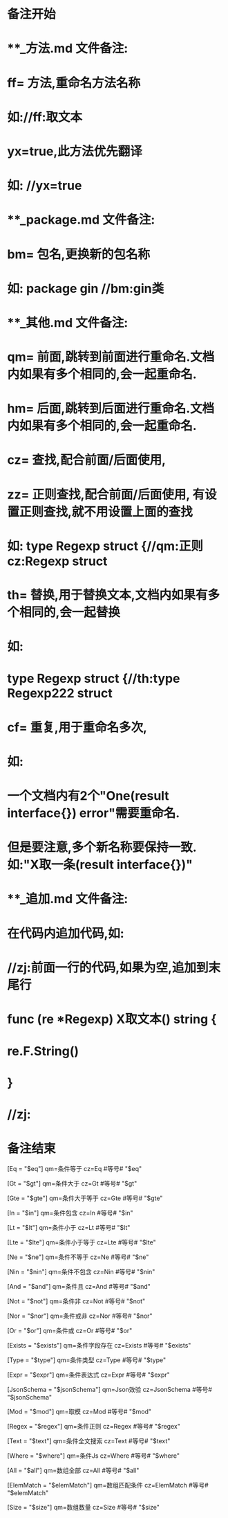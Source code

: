 # 备注开始
# **_方法.md 文件备注:
# ff= 方法,重命名方法名称
# 如://ff:取文本
#
# yx=true,此方法优先翻译
# 如: //yx=true

# **_package.md 文件备注:
# bm= 包名,更换新的包名称 
# 如: package gin //bm:gin类

# **_其他.md 文件备注:
# qm= 前面,跳转到前面进行重命名.文档内如果有多个相同的,会一起重命名.
# hm= 后面,跳转到后面进行重命名.文档内如果有多个相同的,会一起重命名.
# cz= 查找,配合前面/后面使用,
# zz= 正则查找,配合前面/后面使用, 有设置正则查找,就不用设置上面的查找
# 如: type Regexp struct {//qm:正则 cz:Regexp struct
#
# th= 替换,用于替换文本,文档内如果有多个相同的,会一起替换
# 如:
# type Regexp struct {//th:type Regexp222 struct
#
# cf= 重复,用于重命名多次,
# 如: 
# 一个文档内有2个"One(result interface{}) error"需要重命名.
# 但是要注意,多个新名称要保持一致. 如:"X取一条(result interface{})"

# **_追加.md 文件备注:
# 在代码内追加代码,如:
# //zj:前面一行的代码,如果为空,追加到末尾行
# func (re *Regexp) X取文本() string { 
# re.F.String()
# }
# //zj:
# 备注结束

[Eq = "$eq"]
qm=条件等于
cz=Eq #等号# "$eq"

[Gt = "$gt"]
qm=条件大于
cz=Gt #等号# "$gt"

[Gte = "$gte"]
qm=条件大于等于
cz=Gte #等号# "$gte"

[In = "$in"]
qm=条件包含
cz=In #等号# "$in"

[Lt = "$lt"]
qm=条件小于
cz=Lt #等号# "$lt"

[Lte = "$lte"]
qm=条件小于等于
cz=Lte #等号# "$lte"

[Ne = "$ne"]
qm=条件不等于
cz=Ne #等号# "$ne"

[Nin = "$nin"]
qm=条件不包含
cz=Nin #等号# "$nin"

[And = "$and"]
qm=条件且
cz=And #等号# "$and"

[Not = "$not"]
qm=条件非
cz=Not #等号# "$not"

[Nor = "$nor"]
qm=条件或非
cz=Nor #等号# "$nor"

[Or = "$or"]
qm=条件或
cz=Or #等号# "$or"

[Exists = "$exists"]
qm=条件字段存在
cz=Exists #等号# "$exists"

[Type = "$type"]
qm=条件类型
cz=Type #等号# "$type"

[Expr = "$expr"]
qm=条件表达式
cz=Expr #等号# "$expr"

[JsonSchema = "$jsonSchema"]
qm=Json效验
cz=JsonSchema #等号# "$jsonSchema"

[Mod = "$mod"]
qm=取模
cz=Mod #等号# "$mod"

[Regex = "$regex"]
qm=条件正则
cz=Regex #等号# "$regex"

[Text = "$text"]
qm=条件全文搜索
cz=Text #等号# "$text"

[Where = "$where"]
qm=条件Js
cz=Where #等号# "$where"

[All = "$all"]
qm=数组全部
cz=All #等号# "$all"

[ElemMatch = "$elemMatch"]
qm=数组匹配条件
cz=ElemMatch #等号# "$elemMatch"

[Size = "$size"]
qm=数组数量
cz=Size #等号# "$size"
